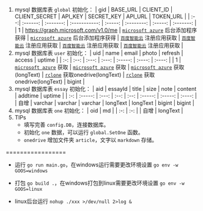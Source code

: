 1. mysql 数据库表 `global` 初始化：
   | gid | BASE_URL | CLIENT_ID | CLIENT_SECRET | API_KEY | SECRET_KEY | API_URL | TOKEN_URL |
   | :--:| :------: | :-------: | :-----------: | :-----: | :--------: | :-----: | :-------: |
   | 1 | https://graph.microsoft.com/v1.0/me | [`microsoft azure`](https://portal.azure.com/) 后台添加程序获得 | [`microsoft azure`](https://portal.azure.com/) 后台添加程序获得 | [`百度智能云`](https://cloud.baidu.com/) 注册应用获取 | [`百度智能云`](https://cloud.baidu.com/) 注册应用获取 | [`百度智能云`](https://cloud.baidu.com/) 注册应用获取 | [`百度智能云`](https://cloud.baidu.com/) 注册应用获取 |
2. mysql 数据库表 `user` 初始化：
   | uid | name | email | photo | refresh | access | uptime |
   | :-: | :--: | :---: | :---: | :-----: | :----: | :----: |
   | 1 | [`microsoft azure`](https://portal.azure.com/) 获取 | [`microsoft azure`](https://portal.azure.com/) 获取 | [`microsoft azure`](https://portal.azure.com/) 获取(longText) | [`rclone`](https://rclone.org/) 获取onedrive(longText) | [`rclone`](https://rclone.org/) 获取onedrive(longText) | bigint |
3. mysql 数据库表 `essay` 初始化：
   | aid | essayId | title | size | note | content | addtime | uptime |
   | :-: | :-----: | :---: | :--: | :--: | :-----: | :-----: | :----: |
   | 自增 | varchar | varchar | varchar | longText | longText | bigint | bigint |
4. mysql 数据库表 `one` 初始化：
   | oid | md |
   | :-: | :-: |
   | 自增 | longText |
5. TIPs
   - 填写完善 `config.DB`，连接数据库。
   - 初始化 `one` 数据，可以运行 `global.SetOne` 函数。
   - `onedrive` 增加文件夹 `article`，文字以 `markdown` 存储。

=================
- 运行 `go run main.go`，在windows运行需要更改环境设置 `go env -w GOOS=windows`  

- 打包 `go build .`，在windows打包到linux需要更改环境设置 `go env -w GOOS=linux`  

- linux后台运行 `nohup ./xxx >/dev/null 2>log &`